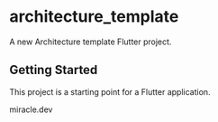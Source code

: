 # architecture_template

A new Architecture template Flutter project.

## Getting Started

This project is a starting point for a Flutter application.

miracle.dev
